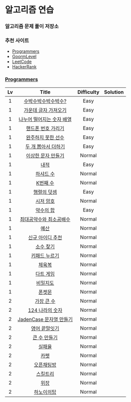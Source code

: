 # 알고리즘 연습

### 알고리즘 문제 풀이 저장소

### 추천 사이트

- [Programmers]
- [GoormLevel]
- [LeetCode]
- [HackerRank]

### [Programmers]

| Lv  |            Title            | Difficulty | Solution |
| :-: | :-------------------------: | :--------: | :------: |
|  1  |    [수박수박수박수박수?]    |    Easy    |
|  1  |   [가운데 글자 가져오기]    |    Easy    |
|  1  | [나누어 떨어지는 숫자 배열] |    Easy    |
|  1  |    [핸드폰 번호 가리기]     |    Easy    |
|  1  |    [완주하지 못한 선수]     |    Easy    |
|  1  |    [두 개 뽑아서 더하기]    |    Easy    |
|  1  |    [이상한 문자 만들기]     |   Normal   |
|  1  |           [내적]            |    Easy    |
|  1  |         [하샤드 수]         |   Normal   |
|  1  |         [K번째 수]          |   Normal   |
|  1  |        [행렬의 덧셈]        |    Easy    |
|  1  |         [시저 암호]         |   Normal   |
|  1  |         [약수의 합]         |    Easy    |
|  1  |  [최대공약수와 최소공배수]  |   Normal   |
|  1  |           [예산]            |   Normal   |
|  1  |     [신규 아이디 추천]      |   Normal   |
|  1  |         [소수 찾기]         |   Normal   |
|  1  |       [키패드 누르기]       |   Normal   |
|  1  |          [체육복]           |   Normal   |
|  1  |         [다트 게임]         |   Normal   |
|  1  |         [비밀지도]          |   Normal   |
|  1  |          [폰켓몬]           |   Normal   |
|  2  |        [가장 큰 수]         |   Normal   |
|  2  |      [124 나라의 숫자]      |   Normal   |
|  2  |  [JadenCase 문자열 만들기]  |   Normal   |
|  2  |       [영어 끝말잇기]       |   Normal   |
|  2  |       [큰 수 만들기]        |   Normal   |
|  2  |          [실패율]           |   Normal   |
|  2  |           [카펫]            |   Normal   |
|  2  |        [오픈채팅방]         |   Normal   |
|  2  |         [스킬트리]          |   Normal   |
|  2  |           [위장]            |   Normal   |
|  2  |        [하노이의탑]         |   Normal   |

<!-- 프로그래머스 -->

[수박수박수박수박수?]: https://programmers.co.kr/learn/courses/30/lessons/12922
[가운데 글자 가져오기]: https://programmers.co.kr/learn/courses/30/lessons/12903
[나누어 떨어지는 숫자 배열]: https://programmers.co.kr/learn/courses/30/lessons/12910
[핸드폰 번호 가리기]: https://programmers.co.kr/learn/courses/30/lessons/12948
[완주하지 못한 선수]: https://programmers.co.kr/learn/courses/30/lessons/42576
[이상한 문자 만들기]: https://programmers.co.kr/learn/courses/30/lessons/12930
[두 개 뽑아서 더하기]: https://programmers.co.kr/learn/courses/30/lessons/68644
[내적]: https://programmers.co.kr/learn/courses/30/lessons/70128
[하샤드 수]: https://programmers.co.kr/learn/courses/30/lessons/12947
[k번째 수]: https://programmers.co.kr/learn/courses/30/lessons/42748
[행렬의 덧셈]: https://programmers.co.kr/learn/courses/30/lessons/12950
[시저 암호]: https://programmers.co.kr/learn/courses/30/lessons/12926
[약수의 합]: https://programmers.co.kr/learn/courses/30/lessons/12928
[최대공약수와 최소공배수]: https://programmers.co.kr/learn/courses/30/lessons/12940
[직사각형 별찍기]: https://programmers.co.kr/learn/courses/30/lessons/12969
[예산]: https://programmers.co.kr/learn/courses/30/lessons/12982
[가장 큰 수]: https://programmers.co.kr/learn/courses/30/lessons/42746
[124 나라의 숫자]: https://programmers.co.kr/learn/courses/30/lessons/12899
[jadencase 문자열 만들기]: https://programmers.co.kr/learn/courses/30/lessons/12951
[다트 게임]: https://programmers.co.kr/learn/courses/30/lessons/17682
[영어 끝말잇기]: https://programmers.co.kr/learn/courses/30/lessons/12981
[비밀지도]: https://programmers.co.kr/learn/courses/30/lessons/17681
[폰켓몬]: https://programmers.co.kr/learn/courses/30/lessons/1845
[큰 수 만들기]: https://programmers.co.kr/learn/courses/30/lessons/42883
[실패율]: https://programmers.co.kr/learn/courses/30/lessons/42889
[카펫]: https://programmers.co.kr/learn/courses/30/lessons/42842
[오픈채팅방]: https://programmers.co.kr/learn/courses/30/lessons/42888
[스킬트리]: https://programmers.co.kr/learn/courses/30/lessons/49993
[위장]: https://programmers.co.kr/learn/courses/30/lessons/42578
[하노이의탑]: https://level.goorm.io/exam/43223/%ED%95%98%EB%85%B8%EC%9D%B4%EC%9D%98-%ED%83%91/quiz/1
[신규 아이디 추천]: https://programmers.co.kr/learn/courses/30/lessons/72410
[소수 찾기]: https://programmers.co.kr/learn/courses/30/lessons/12921
[키패드 누르기]: https://programmers.co.kr/learn/courses/30/lessons/67256
[체육복]: https://programmers.co.kr/learn/courses/30/lessons/42862

<!-- 온라인 저지 사이트 -->

[programmers]: https://programmers.co.kr/learn/challenges
[goormlevel]: https://level.goorm.io/
[leetcode]: https://leetcode.com/problemset/all/
[hackerrank]: https://www.hackerrank.com/dashboard
